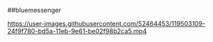 
##bluemessenger

https://user-images.githubusercontent.com/52464453/119503109-24f9f780-bd5a-11eb-9e61-be02f98b2ca5.mp4

